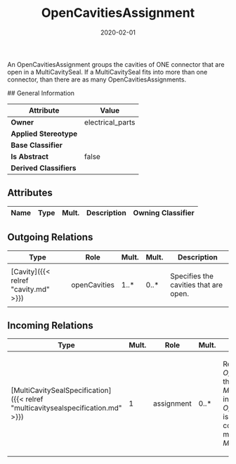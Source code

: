 ﻿---
title: OpenCavitiesAssignment
toc: false
type: specs
date: "2020-02-01"
draft: false
specification: VEC
version: 1.2.0
documentType: "Recommendation"
elementType: Class
classes:
  - OpenCavitiesAssignment
menu_name: vec-1.2.0
---
<p> An OpenCavitiesAssignment groups the cavities of ONE connector that are open in a MultiCavitySeal. If a MultiCavitySeal fits into more than one connector, than there are as many OpenCavitiesAssignments.      </p>
## General Information

| Attribute               | Value |
|-------------------------|-------|
| **Owner**               | electrical_parts |
| **Applied Stereotype**  |   |
| **Base Classifier**     |   |
| **Is Abstract**         | false |
| **Derived Classifiers** |   |

## Attributes
|  Name  |  Type  |  Mult.  |  Description  |  Owning Classifier  |
|--------|--------|---------|---------------|--------------|

## Outgoing Relations
|    Type  |   Role   |   Mult.   |   Mult.   |   Description   |
|----------|----------|-----------|-----------|-----------------|
| [Cavity]({{< relref "cavity.md" >}}) | openCavities | 1..* | 0..* | <p> Specifies the cavities that are open.      </p> |
##  Incoming Relations
|    Type  |   Mult.  |   Role    |   Mult.   |   Description  |
|----------|----------|-----------|-----------|----------------|
| [MultiCavitySealSpecification]({{< relref "multicavitysealspecification.md" >}}) | 1 | assignment | 0..* | <p> References the <i>OpenCavitiesAssignments</i> that are valid for this <i>MultiCavitySeal</i>. One individual <i>OpenCavitiesAssignment </i>is used for each connector housing that matches witch this <i>MultiCavitySeal.</i>      </p> |
